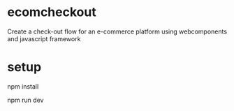 # ecomcheckout
Create a check-out flow for an e-commerce platform using webcomponents and javascript framework


# setup

npm install

npm run dev


